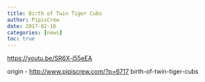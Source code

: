 ```yaml
---
title: Birth of Twin Tiger Cubs
author: PipisCrew
date: 2017-02-16
categories: [news]
toc: true
---
```


https://youtu.be/SR6X-j55eEA

origin - http://www.pipiscrew.com/?p=6717 birth-of-twin-tiger-cubs